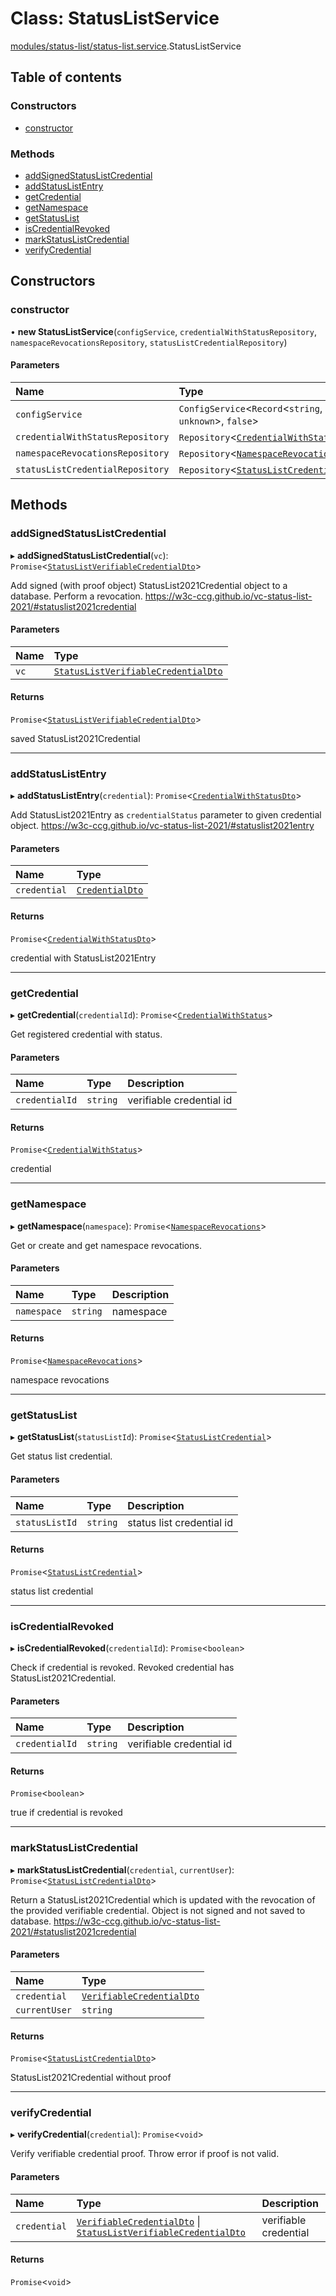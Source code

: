 # Class: StatusListService

[modules/status-list/status-list.service](../modules/modules_status_list_status_list_service.md).StatusListService

## Table of contents

### Constructors

- [constructor](modules_status_list_status_list_service.StatusListService.md#constructor)

### Methods

- [addSignedStatusListCredential](modules_status_list_status_list_service.StatusListService.md#addsignedstatuslistcredential)
- [addStatusListEntry](modules_status_list_status_list_service.StatusListService.md#addstatuslistentry)
- [getCredential](modules_status_list_status_list_service.StatusListService.md#getcredential)
- [getNamespace](modules_status_list_status_list_service.StatusListService.md#getnamespace)
- [getStatusList](modules_status_list_status_list_service.StatusListService.md#getstatuslist)
- [isCredentialRevoked](modules_status_list_status_list_service.StatusListService.md#iscredentialrevoked)
- [markStatusListCredential](modules_status_list_status_list_service.StatusListService.md#markstatuslistcredential)
- [verifyCredential](modules_status_list_status_list_service.StatusListService.md#verifycredential)

## Constructors

### constructor

• **new StatusListService**(`configService`, `credentialWithStatusRepository`, `namespaceRevocationsRepository`, `statusListCredentialRepository`)

#### Parameters

| Name | Type |
| :------ | :------ |
| `configService` | `ConfigService`<`Record`<`string`, `unknown`\>, ``false``\> |
| `credentialWithStatusRepository` | `Repository`<[`CredentialWithStatus`](modules_status_list_entities_credential_with_status_entity.CredentialWithStatus.md)\> |
| `namespaceRevocationsRepository` | `Repository`<[`NamespaceRevocations`](modules_status_list_entities_namespace_revocations_entity.NamespaceRevocations.md)\> |
| `statusListCredentialRepository` | `Repository`<[`StatusListCredential`](modules_status_list_entities_status_list_credential_entity.StatusListCredential.md)\> |

## Methods

### addSignedStatusListCredential

▸ **addSignedStatusListCredential**(`vc`): `Promise`<[`StatusListVerifiableCredentialDto`](modules_status_list_dtos_status_list_verifiable_credential_dto.StatusListVerifiableCredentialDto.md)\>

Add signed (with proof object) StatusList2021Credential object to a database. Perform a revocation.
https://w3c-ccg.github.io/vc-status-list-2021/#statuslist2021credential

#### Parameters

| Name | Type |
| :------ | :------ |
| `vc` | [`StatusListVerifiableCredentialDto`](modules_status_list_dtos_status_list_verifiable_credential_dto.StatusListVerifiableCredentialDto.md) |

#### Returns

`Promise`<[`StatusListVerifiableCredentialDto`](modules_status_list_dtos_status_list_verifiable_credential_dto.StatusListVerifiableCredentialDto.md)\>

saved StatusList2021Credential

___

### addStatusListEntry

▸ **addStatusListEntry**(`credential`): `Promise`<[`CredentialWithStatusDto`](modules_status_list_dtos_credential_status_dto.CredentialWithStatusDto.md)\>

Add StatusList2021Entry as `credentialStatus` parameter to given credential object.
https://w3c-ccg.github.io/vc-status-list-2021/#statuslist2021entry

#### Parameters

| Name | Type |
| :------ | :------ |
| `credential` | [`CredentialDto`](modules_status_list_dtos_credential_dto.CredentialDto.md) |

#### Returns

`Promise`<[`CredentialWithStatusDto`](modules_status_list_dtos_credential_status_dto.CredentialWithStatusDto.md)\>

credential with StatusList2021Entry

___

### getCredential

▸ **getCredential**(`credentialId`): `Promise`<[`CredentialWithStatus`](modules_status_list_entities_credential_with_status_entity.CredentialWithStatus.md)\>

Get registered credential with status.

#### Parameters

| Name | Type | Description |
| :------ | :------ | :------ |
| `credentialId` | `string` | verifiable credential id |

#### Returns

`Promise`<[`CredentialWithStatus`](modules_status_list_entities_credential_with_status_entity.CredentialWithStatus.md)\>

credential

___

### getNamespace

▸ **getNamespace**(`namespace`): `Promise`<[`NamespaceRevocations`](modules_status_list_entities_namespace_revocations_entity.NamespaceRevocations.md)\>

Get or create and get namespace revocations.

#### Parameters

| Name | Type | Description |
| :------ | :------ | :------ |
| `namespace` | `string` | namespace |

#### Returns

`Promise`<[`NamespaceRevocations`](modules_status_list_entities_namespace_revocations_entity.NamespaceRevocations.md)\>

namespace revocations

___

### getStatusList

▸ **getStatusList**(`statusListId`): `Promise`<[`StatusListCredential`](modules_status_list_entities_status_list_credential_entity.StatusListCredential.md)\>

Get status list credential.

#### Parameters

| Name | Type | Description |
| :------ | :------ | :------ |
| `statusListId` | `string` | status list credential id |

#### Returns

`Promise`<[`StatusListCredential`](modules_status_list_entities_status_list_credential_entity.StatusListCredential.md)\>

status list credential

___

### isCredentialRevoked

▸ **isCredentialRevoked**(`credentialId`): `Promise`<`boolean`\>

Check if credential is revoked. Revoked credential has StatusList2021Credential.

#### Parameters

| Name | Type | Description |
| :------ | :------ | :------ |
| `credentialId` | `string` | verifiable credential id |

#### Returns

`Promise`<`boolean`\>

true if credential is revoked

___

### markStatusListCredential

▸ **markStatusListCredential**(`credential`, `currentUser`): `Promise`<[`StatusListCredentialDto`](modules_status_list_dtos_status_list_credential_dto.StatusListCredentialDto.md)\>

Return a StatusList2021Credential which is updated with the revocation of the provided verifiable credential.
Object is not signed and not saved to database.
https://w3c-ccg.github.io/vc-status-list-2021/#statuslist2021credential

#### Parameters

| Name | Type |
| :------ | :------ |
| `credential` | [`VerifiableCredentialDto`](modules_status_list_dtos_verifiable_credential_dto.VerifiableCredentialDto.md) |
| `currentUser` | `string` |

#### Returns

`Promise`<[`StatusListCredentialDto`](modules_status_list_dtos_status_list_credential_dto.StatusListCredentialDto.md)\>

StatusList2021Credential without proof

___

### verifyCredential

▸ **verifyCredential**(`credential`): `Promise`<`void`\>

Verify verifiable credential proof. Throw error if proof is not valid.

#### Parameters

| Name | Type | Description |
| :------ | :------ | :------ |
| `credential` | [`VerifiableCredentialDto`](modules_status_list_dtos_verifiable_credential_dto.VerifiableCredentialDto.md) \| [`StatusListVerifiableCredentialDto`](modules_status_list_dtos_status_list_verifiable_credential_dto.StatusListVerifiableCredentialDto.md) | verifiable credential |

#### Returns

`Promise`<`void`\>
